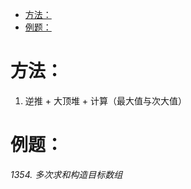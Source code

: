 <!--
 * @Description: 
 * @Author: shadow221213
 * @Date: 2023-10-24 18:46:00
 * @LastEditTime: 2023-10-29 19:08:38
-->
<!-- TOC -->

- [方法：](#方法)
- [例题：](#例题)

<!-- /TOC -->

# 方法：

1. 逆推 + 大顶堆 + 计算（最大值与次大值）

# 例题：

*1354. 多次求和构造目标数组*